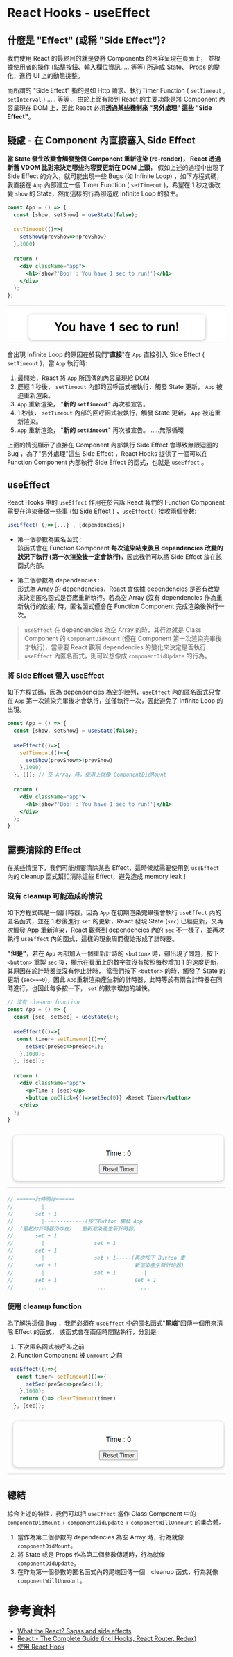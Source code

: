 # React Hooks - useEffect

## 什麼是 "Effect" (或稱 "Side Effect")?

我們使用 React 的最終目的就是要將 Components 的內容呈現在頁面上， 並根據使用者的操作 (點擊按鈕、輸入欄位資訊..... 等等) 所造成 State、 Props 的變化，進行 UI 上的動態挑整。

而所謂的 "Side Effect" 指的是如 Http 請求、執行Timer Function ( `setTimeout` , `setInterval` ) ..... 等等， 由於上面有談到 React 的主要功能是將 Component 內容呈現在 DOM 上，因此 React 必須**透過某些機制來 "另外處理" 這些 "Side Effect"**。

## 疑慮 - 在 Component 內直接塞入 Side Effect

**當 State 發生改變會觸發整個 Component 重新渲染 (re-render)， React 透過新舊 VDOM 比對來決定哪些內容要更新在 DOM 上頭**， 假如上述的過程中出現了 Side Effect 的介入，就可能出現一些 Bugs (如 Infinite Loop) ，如下方程式碼，我直接在 `App` 內部建立一個 Timer Function ( `setTimeout` )，希望在 1 秒之後改變 `show` 的 State，然而這樣的行為卻造成 Infinite Loop 的發生。

```jsx
const App = () => {
  const [show, setShow] = useState(false);

  setTimeout(()=>{
    setShow(prevShow=>!prevShow)
  },1000)

  return (
    <div className="app">
      <h1>{show?'Boo!':'You have 1 sec to run!'}</h1>
    </div>
  );
};
```

![useeffect-illustration-1](https://github.com/ChiuWeiChung/IMGTANK/blob/main/react/useEffect-illustration-1.gif?raw=true)

會出現 Infinite Loop 的原因在於我們"**直接**"在 `App` 直接引入 Side Effect ( `setTimeout` )，當 `App` 執行時:

1. 最開始，React 將 `App` 所回傳的內容呈現給 DOM
2. 歷經 1 秒後， `setTimeout` 內部的回呼函式被執行，觸發 State 更新， `App` 被迫重新渲染。
3. `App` 重新渲染， "**新的 `setTimeout`**" 再次被宣告。
4. 1 秒後， `setTimeout` 內部的回呼函式被執行，觸發 State 更新， `App` 被迫重新渲染。
5. `App` 重新渲染， "**新的 `setTimeout`**" 再次被宣告。
    .....無限循環

上面的情況顯示了直接在 Component 內部執行 Side Effect 會導致無限迴圈的 Bug ，為了"另外處理"這些 Side Effect ，React Hooks 提供了一個可以在 Function Component 內部執行 Side Effect 的函式，也就是 `useEffect` 。

## **useEffect**

React Hooks 中的 `useEffect` 作用在於告訴 React 我們的 Function Component 需要在渲染後做一些事 (如 Side Effect ) ，`useEffect()` 接收兩個參數:

```jsx
useEffect( ()=>{...} , [dependencies])
```

* 第一個參數為匿名函式 :  
該函式會在 Function Component **每次渲染結束後且 dependencies 改變的狀況下執行 (第一次渲染後一定會執行)**，因此我們可以將 Side Effect 放在該函式內部。

* 第二個參數為 dependencies :  
形式為 Array 的 dependencies，React 會依據 dependencies 是否有改變來決定匿名函式是否應重新執行。若為空 Array (沒有 dependencies 作為重新執行的依據) 時，匿名函式僅會在 Function Component 完成渲染後執行一次。

 > `useEffect` 在 dependencies 為空 Array 的時，其行為就是 Class Component 的 `ComponentDidMount` (僅在 Component 第一次渲染完畢後才執行)，當需要 React 觀察 dependencies 的變化來決定是否執行 `useEffect` 內匿名函式，則可以想像成 `componentDidUpdate` 的行為。

### **將 Side Effect 帶入 useEffect**

如下方程式碼，因為 dependencies 為空的陣列，`useEffect` 內的匿名函式只會在 `App` 第一次渲染完畢後才會執行，並僅執行一次，因此避免了 Infinite Loop 的出現。

```jsx
const App = () => {
  const [show, setShow] = useState(false);

  useEffect(()=>{ 
    setTimeout(()=>{
      setShow(prevShow=>!prevShow)
    },1000)
  }, []); // 空 Array 時，使用上就像 ComponentDidMount

  return (
    <div className="app">
      <h1>{show?'Boo!':'You have 1 sec to run!'}</h1>
    </div>
  );
}
```

## 需要清除的 Effect

在某些情況下，我們可能想要清除某些 Effect，這時候就需要使用到 `useEffect` 內的 cleanup 函式幫忙清除這些 Effect，避免造成 memory leak！

### **沒有 cleanup 可能造成的情況**

如下方程式碼是一個計時器，因為 `App` 在初期渲染完畢後會執行 `useEffect` 內的匿名函式，並在 1 秒後進行 `set` 的更新，React 發現 State (`sec`) 已經更新，又再次觸發 App 重新渲染，React 觀察到 dependencies 內的 `sec` 不一樣了，並再次執行 `useEffect` 內的函式，這樣的現象周而復始形成了計時器。

**"但是"**，若在 `App` 內部加入一個重新計時的 `<button>` 時，卻出現了問題，按下 `<button>` 重製 `sec` 後，顯示在頁面上的數字並沒有按照每秒增加 1 的速度更新， 其原因在於計時器並沒有停止計時， 當我們按下 `<button>` 的時，觸發了 State 的更新 (`sec===0`)，因此 `App`重新渲染產生新的計時器，此時等於有兩台計時器在同時進行，也因此每多按一下， `set` 的數字增加的越快。

```jsx
// 沒有 cleannp function 
const App = () => {
  const [sec, setSec] = useState(0);

  useEffect(()=>{
   const timer= setTimeout(()=>{
      setSec(preSec=>preSec+1);
    },1000);
  }, [sec]);
  
  return (
    <div className="app">
      <p>Time : {sec}</p>
      <button onClick={()=>setSec(0)} >Reset Timer</button>
    </div>
  );
}
```

![useeffect-cleanup-illustration](https://github.com/ChiuWeiChung/IMGTANK/blob/main/react/useEffect-cleanup-illustration-1.gif?raw=true)

```js
// ======計時開始======
//         |
//       set + 1
//         |-------------(按下Button 觸發 App
//  (最初的計時器仍存在)   重新渲染產生新計時器)
//       set + 1               |
//         |                set + 1
//       set + 1               |
//         |                set + 1-----(再次按下 Button 重
//       set + 1               |         新渲染產生新計時器)
//         |                set + 1         |
//       set + 1               |         set + 1 
//        ...                ...           ...
```

### **使用 cleanup function**

為了解決這個 Bug ，我們必須在 `useEffect` 中的匿名函式"**尾端**"回傳一個用來清除 Effect 的函式， 該函式會在兩個時間點執行，分別是 :

1. 下次匿名函式被呼叫之前
2. Function Component 被 `Unmount` 之前


```jsx
 useEffect(()=>{
   const timer= setTimeout(()=>{
      setSec(preSec=>preSec+1);
    },1000);
    return ()=> clearTimeout(timer)
  }, [sec]);
```

![useeffect-cleanup-illustration-2](https://github.com/ChiuWeiChung/IMGTANK/blob/main/react/useEffect-cleanup-illustration-2.gif?raw=true) 


## 總結

綜合上述的特性，我們可以把 `useEffect` 當作 Class Component 中的 `componentDidMount` + `componentDidUpdate` + `componentWillUnmount` 的集合體。

1. 當作為第二個參數的 dependencies 為空 Array 時，行為就像 `componentDidMount`。
2. 將 State 或是 Props 作為第二個參數傳遞時，行為就像 `componentDidUpdate`。
3. 在昨為第一個參數的匿名函式內的尾端回傳一個　cleanup 函式，行為就像 `componentWillUnmount`。

# 參考資料
* [What the React? Sagas and side effects](https://smartcar.com/blog/what-the-react-sagas/)
* [React - The Complete Guide (incl Hooks, React Router, Redux)](https://www.udemy.com/course/react-the-complete-guide-incl-redux/)
* [使用 React Hook](https://zh-hant.reactjs.org/docs/hooks-effect.html)
